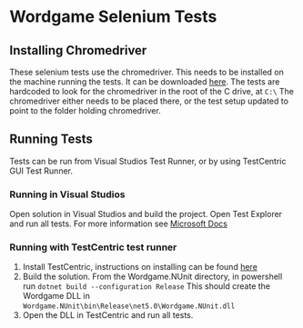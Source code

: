 # Wordgame Selenium Tests

## Installing Chromedriver

These selenium tests use the chromedriver.  This needs to be installed on the machine running the tests.  It can be downloaded [here](https://chromedriver.chromium.org/downloads).
The tests are hardcoded to look for the chromedriver in the root of the C drive, at `C:\`  The chromedriver either needs to be placed there, or the test setup updated to point to the folder holding chromedriver.

## Running Tests

Tests can be run from Visual Studios Test Runner, or by using TestCentric GUI Test Runner.

### Running in Visual Studios
Open solution in Visual Studios and build the project.
Open Test Explorer and run all tests.
For more information see [Microsoft Docs](https://docs.microsoft.com/en-us/visualstudio/test/run-unit-tests-with-test-explore)

### Running with TestCentric test runner
1. Install TestCentric, instructions on installing can be found [here](https://github.com/TestCentric/testcentric-gui/blob/main/INSTALL.md)
2. Build the solution.  From the Wordgame.NUnit directory, in powershell run `dotnet build --configuration Release`
This should create the Wordgame DLL in `Wordgame.NUnit\bin\Release\net5.0\Wordgame.NUnit.dll`
3. Open the DLL in TestCentric and run all tests.
